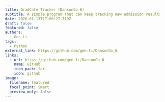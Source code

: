 ```yaml
---
title: GradCafe Tracker (DansonGo 6)
subtitle: A simple program that can keep tracking new admission results on GradCafe.
date: 2020-01-13T17:00:27.719Z
draft: false
featured: false
authors:
  - Gen Li
tags:
  - Python
external_link: https://github.com/gen-li/DansonGo_6
links:
  - url: https://github.com/gen-li/DansonGo_6
    name: GitHub
    icon_pack: far
    icon: github
image:
  filename: featured
  focal_point: Smart
  preview_only: false
---
```

